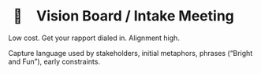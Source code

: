 # <span data-v-549c013f class="icon " style="display:inline; padding: 10px;  margin-right: 12px;">🎨</span> Vision Board / Intake Meeting

Low cost. Get your rapport dialed in. Alignment high.  

Capture language used by stakeholders, initial metaphors, phrases (“Bright and Fun”), early constraints.